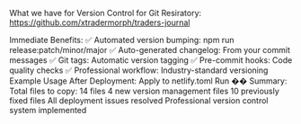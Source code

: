 What we have for Version Control for Git Resiratory:
https://github.com/xtradermorph/traders-journal


Immediate Benefits:
✅ Automated version bumping: npm run release:patch/minor/major
✅ Auto-generated changelog: From your commit messages
✅ Git tags: Automatic version tagging
✅ Pre-commit hooks: Code quality checks
✅ Professional workflow: Industry-standard versioning
Example Usage After Deployment:
Apply to netlify.toml
Run
�� Summary:
Total files to copy: 14 files
4 new version management files
10 previously fixed files
All deployment issues resolved
Professional version control system implemented